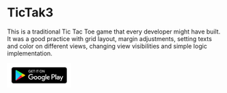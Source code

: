 # TicTak3

This is a traditional Tic Tac Toe game that every developer might have built. It was a good practice with grid layout, margin adjustments, setting texts and color on different views, changing view visibilities and simple logic implementation. 

[<img src="resources/google-play-badge150.jpg">](https://play.google.com/store/apps/details?id=com.mancng.tictak3&hl=en)